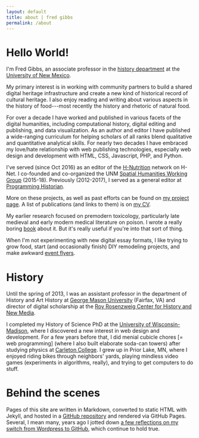 ```yaml
---
layout: default
title: about | fred gibbs
permalink: /about
---
```


# Hello World!
I'm Fred Gibbs, an associate professor in the [history department](http://history.unm.edu) at the [University of New Mexico](http://unm.edu).

My primary interest is in working with community partners to build a shared digital heritage infrastructure and create a new kind of historical record of cultural heritage. I also enjoy reading and writing about various aspects in the history of food---most recently the history and rhetoric of natural food.

For over a decade I have worked and published in various facets of the digital humanities, including computational history, digital editing and publishing, and data visualization. As an author and editor I have published a wide-ranging curriculum for helping scholars of all ranks blend qualitative and quantitative analytical skills. For nearly two decades I have embraced my love/hate relationship with web publishing technologies, especially web design and development with HTML, CSS, Javascript, PHP, and Python.

I've served (since Oct 2016) as an editor of the [H-Nutrition](https://networks.h-net.org/h-nutrition) network on H-Net. I co-founded and co-organized the UNM [Spatial Humanities Working Group](http://spatialhumanities.unm.edu) (2015-18). Previously (2012-2017), I served as a general editor at [Programming Historian](http://programminghistorian.org).

More on these projects, as well as past efforts can be found on [my project page](projects). A list of publications (and links to them) is on [my CV](cv).

My earlier research focused on premodern toxicology, particularly late medieval and early modern medical literature on poison. I wrote a really boring [book](https://www.routledge.com/Poison-Medicine-and-Disease-in-Late-Medieval-and-Early-Modern-Europe/Gibbs/p/book/9781472420398) about it. But it's really useful if you're into that sort of thing.

When I'm not experimenting with new digital essay formats, I like trying to grow food, start (and occasionally finish) DIY remodeling projects, and make awkward [event flyers](/portfolio/flyers).


# History
Until the spring of 2013, I was an assistant professor in the department of History and Art History at [George Mason University](http:///gmu.edu) (Fairfax, VA) and director of digital scholarship at the [Roy Rosenzweig Center for History and New Media](http://chnm.gmu.edu).

I completed my History of Science PhD at the [University of Wisconsin-Madison](http://wisc.edu), where I discovered a new interest in web design and development. For a few years before that, I did menial cubicle chores \[= web programming] (where I also built elaborate soda-can towers) after studying physics at [Carleton College](http://www.carleton.edu). I grew up in Prior Lake, MN, where I enjoyed riding bikes through neighbors' yards, playing  mindless video games (experiments in algorithms, really), and trying to get computers to do stuff.


# Behind the scenes
Pages of this site are written in Markdown, converted to static HTML with Jekyll, and hosted in a [GitHub repository](https://github.com/fredgibbs/fredgibbs.github.io) and rendered via GitHub Pages. Several, I mean many, years ago I jotted down [a few reflections on my switch from Wordpress to GitHub](posts/a-new-minimalist-versioned-website), which continue to hold true.
